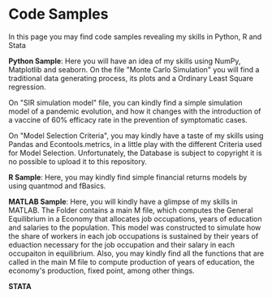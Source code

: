 # Code Samples

In this page you may find code samples revealing my skills in Python, R and Stata 

**Python Sample**: Here you will have an idea of my skills using NumPy, Matplotlib and seaborn. On the file "Monte Carlo Simulation" you will find a traditional data generating process, its plots and a Ordinary Least Square regression. 

On "SIR simulation model" file, you can kindly find a simple simulation model of a pandemic evolution, and how it changes with the introduction of a vaccine of 60% efficacy rate in the prevention of symptomatic cases.

On "Model Selection Criteria", you may kindly have a taste of my skills using Pandas and Econtools.metrics, in a little play with the different Criteria used for Model Selection. Unfortunately, the Database is subject to copyright it is no possible to upload it to this repository.

**R Sample**: Here, you may kindly find simple financial returns models by using quantmod and fBasics.

**MATLAB Sample**: Here, you will kindly have a glimpse of my skills in MATLAB. The Folder contains a main M file, which computes the General Equilibrium in a Economy that allocates job occupations, years of education and salaries to the population. This model was constructed to simulate how the share of workers in each job occupations is sustained by their years of eduaction necessary for the job occupation and their salary in each occupaiton in equilibrium. Also, you may kindly find all the functions that are called in the main M file to compute production of years of education, the economy's production, fixed point, among other things.

**STATA**

